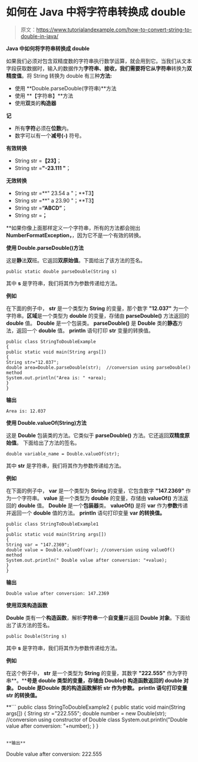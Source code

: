 # 如何在 Java 中将字符串转换成 double

> 原文：<https://www.tutorialandexample.com/how-to-convert-string-to-double-in-java/>

**Java 中如何将字符串转换成 double**

如果我们必须对包含双精度数的字符串执行数学运算，就会用到它。当我们从文本字段获取数据时，输入的数据作为**字符串、**接收，我们需要将它从**字符串**转换为**双精度值**。将 String 转换为 double 有三种**方法:**

*   使用 **Double.parseDouble(字符串)**方法
*   使用  **【字符串】**方法
*   使用**双**类的**构造器**

**记**

*   所有**字符**必须在**位数**内。
*   数字可以有一个**减号(-)** 符号。

**有效转换**

*   String str =**【23】**；
*   String str =**"-23.111 "**；

**无效转换**

*   String str =**" 23.54 a "；**T3】
*   String str =**" a 23.90 "；**T3】
*   String str =**“ABCD”**；
*   String str =**；**

 **如果你像上面那样定义一个字符串，所有的方法都会抛出 **NumberFormatException，**，因为它不是一个有效的转换。

**使用 Double.parseDouble()方法**

这是**静**法**双**班。它返回**双原始值**。下面给出了该方法的签名。

```
public static double parseDouble(String s)
```

其中 **s** 是字符串，我们将其作为参数传递给方法。

**例如**

在下面的例子中， **str** 是一个类型为 **String** 的变量，那个数字 **"12.037"** 为一个字符串。**区域**是一个类型为 **double** 的变量，存储由 **parseDouble()** 方法返回的 **double** 值。 **Double** 是一个包装类。 **parseDouble()** 是 **Double** 类的**静态**方法，返回一个 **double** 值。 **println** 语句打印 **str** 变量的转换值。

```
public class StringToDoubleExample
{ 
public static void main(String args[])
{ 
String str="12.037"; 
double area=Double.parseDouble(str);  //conversion using parseDouble() method
System.out.println("Area is: " +area); 
}
}
```

**输出**

```
Area is: 12.037
```

**使用 Double.valueOf(String)方法**

这是 **Double** 包装类的方法。它类似于 **parseDouble()** 方法。它还返回**双精度原始值**。  下面给出了方法的签名。

```
double variable_name = Double.valueOf(str);
```

其中 **str** 是字符串，我们将其作为参数传递给方法。

**例如**

在下面的例子中， **var** 是一个类型为 **String** 的变量，它包含数字 **"147.2369"** 作为一个字符串。 **value** 是一个类型为 **double** 的变量，存储由 **valueOf()** 方法返回的 **double** 值。 **Double** 是一个**包装器**类。 **valueOf()** 是将 **var** 作为**参数**传递并返回一个 **double** 值的方法。 **println** 语句打印变量 **var 的转换值。**

```
public class StringToDoubleExample1
{
public static void main(String args[])
{
String var = "147.2369";
double value = Double.valueOf(var); //conversion using valueOf() method
System.out.println(" Double value after conversion: "+value);
}
}
```

**输出**

```
Double value after conversion: 147.2369
```

**使用双类构造函数**

**Double** 类有一个**构造函数**，解析**字符串**一个**自变量**并返回 **Double 对象**。下面给出了该方法的签名。

```
public Double(String s)
```

其中 **s** 是字符串，我们将其作为参数传递给方法。

**例如**

在这个例子中， **str** 是一个类型为 **String** 的变量，其数字 **"222.555"** 作为字符串**。****号**是 **double** 类型的变量，存储由 **Double()** 构造函数返回的 **double** **对象**。 **Double** 是**Double 类的**构造函数**解析 **str** 作为参数。 **println** 语句打印变量 **str 的转换值。****

 **```
public class StringToDoubleExample2
{
public static void main(String args[])
{
String str ="222.555";
double number = new Double(str); //conversion using constructor of Double class
System.out.println("Double value after conversion: "+number);
}
}
```

**输出**

```
Double value after conversion: 222.555
```****